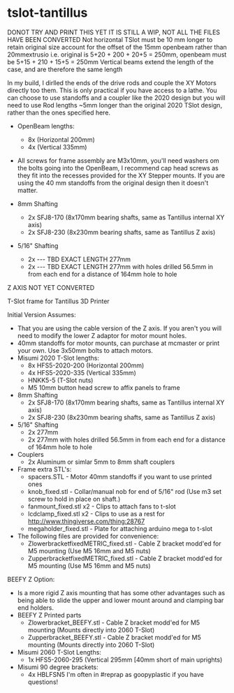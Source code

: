 tslot-tantillus
===============

DONOT TRY AND PRINT THIS YET IT IS STILL A WIP, NOT ALL THE FILES HAVE BEEN CONVERTED
Not horizontal TSlot must be 10 mm longer to retain original size account for the offset of the 15mm openbeam rather than 20mmextrusio
i.e. original is 5+20 + 200 + 20+5 = 250mm, openbeam must be 5+15 + 210 + 15+5 = 250mm
Vertical beams extend the length of the case, and are therefore the same length

In my build, I dirlled the ends of the drive rods and couple the XY Motors directly too them. This is only practical if you have access
to a lathe. You can choose to use standoffs and a coupler like the 2020 design but you will need to use Rod lengths ~5mm longer than 
the original 2020 TSlot design, rather than the ones specified here.

- OpenBeam lengths:
     - 8x (Horizontal 200mm)
     - 4x (Vertical 335mm)

- All screws for frame assembly are M3x10mm, you'll need washers om the bolts going into the OpenBeam, I recommend cap head 
screws as they fit into the recesses provided for the XY Stepper mounts. If you are using the 40 mm standoffs from the original design then 
it doesn't matter.

- 8mm Shafting
     - 2x SFJ8-170 (8x170mm bearing shafts, same as Tantillus internal XY axis)
     - 2x SFJ8-230 (8x230mm bearing shafts, same as Tantillus Z axis)

- 5/16" Shafting
     - 2x --- TBD EXACT LENGTH 277mm
     - 2x --- TBD EXACT LENGTH 277mm with holes drilled 56.5mm in from each end for a distance of 164mm hole to hole


Z AXIS NOT YET CONVERTED



T-Slot frame for Tantillus 3D Printer

Initial Version Assumes:

- That you are using the cable version of the Z axis. If you aren't you will need to modify the lower Z adaptor for motor mount holes.
- 40mm standoffs for motor mounts, can purchase at mcmaster or print your own. Use 3x50mm bolts to attach motors.
- Misumi 2020 T-Slot lengths:
     - 8x HFS5-2020-200 (Horizontal 200mm)
     - 4x HFS5-2020-335 (Vertical 335mm)
     - HNKK5-5 (T-Slot nuts)
     - M5 10mm button head screw to affix panels to frame
- 8mm Shafting
     - 2x SFJ8-170 (8x170mm bearing shafts, same as Tantillus internal XY axis)
     - 2x SFJ8-230 (8x230mm bearing shafts, same as Tantillus Z axis)
- 5/16" Shafting
     - 2x 277mm
     - 2x 277mm with holes drilled 56.5mm in from each end for a distance of 164mm hole to hole
- Couplers
     - 2x Aluminum or simlar 5mm to 8mm shaft couplers
- Frame extra STL's:
     - spacers.STL - Motor 40mm standoffs if you want to use printed ones
     - knob_fixed.stl - Collar/manual nob for end of 5/16" rod (Use m3 set screw to hold in place on shaft.)
     - fanmount_fixed.stl x2 - Clips to attach fans to t-slot
     - lcdclamp_fixed.stl x2 - Clips to use as a rest for http://www.thingiverse.com/thing:28767
     - megaholder_fixed.stl - Plate for attaching arduino mega to t-slot
- The following files are provided for convenience:
     - ZlowerbracketfixedMETRIC_fixed.stl - Cable Z bracket modd'ed for M5 mounting (Use M5 16mm and M5 nuts)
     - ZupperbracketfixedMETRIC_fixed.stl - Cable Z bracket modd'ed for M5 mounting (Use M5 16mm and M5 nuts)

BEEFY Z Option:

- Is a more rigid Z axis mounting that has some other advantages such as being able to slide the upper and lower mount around and clamping bar end holders.
- BEEFY Z Printed parts
     - Zlowerbracket_BEEFY.stl - Cable Z bracket modd'ed for M5 mounting (Mounts directly into 2060 T-Slot)
     - Zupperbracket_BEEFY.stl - Cable Z bracket modd'ed for M5 mounting (Mounts directly into 2060 T-Slot)
- Misumi 2060 T-Slot Lengths:
     - 1x HFS5-2060-295 (Vertical 295mm [40mm short of main uprights)
- Misumi 90 degree brackets:
     - 4x HBLFSN5
I'm often in #reprap as goopyplastic if you have questions!
